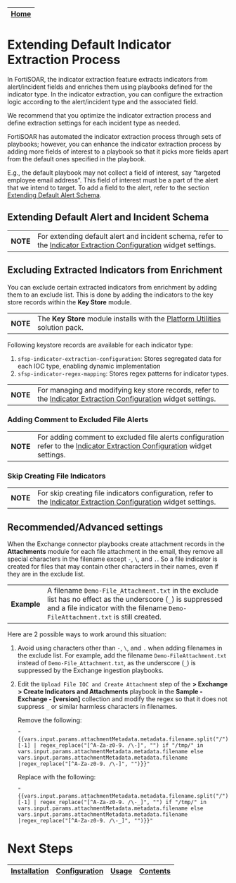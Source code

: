 | [Home](../README.md) |
|----------------------|

# Extending Default Indicator Extraction Process

In FortiSOAR, the indicator extraction feature extracts indicators from alert/incident fields and enriches them using playbooks defined for the indicator type. In the indicator extraction, you can configure the extraction logic according to the alert/incident type and the associated field.

We recommend that you optimize the indicator extraction process and define extraction settings for each incident type as needed.

FortiSOAR has automated the indicator extraction process through sets of playbooks; however, you can enhance the indicator extraction process by adding more fields of interest to a playbook so that it picks more fields apart from the default ones specified in the playbook.

E.g., the default playbook may not collect a field of interest, say “targeted employee email address”. This field of interest must be a part of the alert that we intend to target. To add a field to the alert, refer to the section [Extending Default Alert Schema](./extending-default-alert-schema.md).

## Extending Default Alert and Incident Schema

<table>
    <tr>
        <th>NOTE</th>
        <td>For extending default alert and incident schema, refer to the <a href="https://github.com/fortinet-fortisoar/widget-indicator-extraction-configuration/blob/release/2.0.0/docs/usage.md#edit-configuration-settings">Indicator Extraction Configuration</a> widget settings.</td>
    </tr>
</table>

## Excluding Extracted Indicators from Enrichment

You can exclude certain extracted indicators from enrichment by adding them to an exclude list. This is done by adding the indicators to the key store records within the **Key Store** module.

<table>
    <th>NOTE</th>
    <td>The <strong>Key Store</strong> module installs with the <a href="https://fortisoar.contenthub.fortinet.com//list.html?contentType=all&searchContent=platform%20utilities">Platform Utilities</a> solution pack.</td>
</table>

Following keystore records are available for each indicator type:

1. `sfsp-indicator-extraction-configuration`: Stores segregated data for each IOC type, enabling dynamic implementation
2. `sfsp-indicator-regex-mapping`: Stores regex patterns for indicator types. 

<table>
    <tr>
        <th>NOTE</th>
        <td>For managing and modifying key store records, refer to the <a href="https://github.com/fortinet-fortisoar/widget-indicator-extraction-configuration/blob/release/1.0.0/docs/usage.md#edit-configuration-settings">Indicator Extraction Configuration</a> widget settings.</td>
    </tr>
</table>


### Adding Comment to Excluded File Alerts

<table>
    <tr>
        <th>NOTE</th>
        <td>For adding comment to excluded file alerts configuration refer to the <a href="https://github.com/fortinet-fortisoar/widget-indicator-extraction-configuration/blob/release/2.0.0/docs/usage.md#edit-configuration-settings">Indicator Extraction Configuration</a> widget settings.</td>
    </tr>
</table>

### Skip Creating File Indicators

<table>
    <tr>
        <th>NOTE</th>
        <td>For skip creating file indicators configuration, refer to the <a href="https://github.com/fortinet-fortisoar/widget-indicator-extraction-configuration/blob/release/2.0.0/docs/usage.md#edit-configuration-settings">Indicator Extraction Configuration</a> widget settings.</td>
    </tr>
</table>

## Recommended/Advanced settings

When the Exchange connector playbooks create attachment records in the **Attachments** module for each file attachment in the email, they remove all special characters in the filename except `-`, `\`, and `.`. So a file indicator is created for files that may contain other characters in their names, even if they are in the exclude list.

<table>
    <tr>
        <th>Example</th>
        <td>A filename <code>Demo-File_Attachment.txt</code> in the exclude list has no effect as the underscore (<code>_</code>) is suppressed and a file indicator with the filename <code>Demo-FileAttachment.txt</code> is still created.</td>
    </tr>
</table>

Here are 2 possible ways to work around this situation:

1. Avoid using characters other than `-`, `\`, and `.` when adding filenames in the exclude list. For example, add the filename `Demo-FileAttachment.txt` instead of `Demo-File_Attachment.txt`, as the underscore (`_`) is suppressed by the Exchange ingestion playbooks.

2. Edit the `Upload File IOC and Create Attachment` step of the **> Exchange > Create Indicators and Attachments** playbook in the **Sample - Exchange - [version]** collection and modify the regex so that it does not suppress `_` or similar harmless characters in filenames.

    Remove the following:

    ```jinja
    "{{vars.input.params.attachmentMetadata.metadata.filename.split("/")[-1] | regex_replace("[^A-Za-z0-9. /\-]", "") if "/tmp/" in vars.input.params.attachmentMetadata.metadata.filename else vars.input.params.attachmentMetadata.metadata.filename |regex_replace("[^A-Za-z0-9. /\-]", "")}}"
    ```

    Replace with the following:

    ```jinja
    "{{vars.input.params.attachmentMetadata.metadata.filename.split("/")[-1] | regex_replace("[^A-Za-z0-9. /\-_]", "") if "/tmp/" in vars.input.params.attachmentMetadata.metadata.filename else vars.input.params.attachmentMetadata.metadata.filename |regex_replace("[^A-Za-z0-9. /\-_]", "")}}"
    ```

# Next Steps

| [Installation](./setup.md#installation) | [Configuration](./setup.md#configuration) | [Usage](./usage.md) | [Contents](./contents.md) |
|-----------------------------------------|-------------------------------------------|---------------------|---------------------------|
